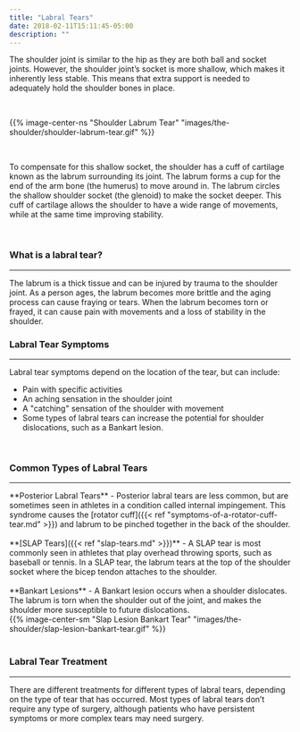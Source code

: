 ```yaml
---
title: "Labral Tears"
date: 2018-02-11T15:11:45-05:00
description: ""
---
```


The shoulder joint is similar to the hip as they are both ball and socket joints. However, the 
shoulder joint’s socket is more shallow, which makes it inherently less stable. This means that extra support is needed to adequately hold the shoulder bones in place.

<br>

{{% image-center-ns "Shoulder Labrum Tear" "images/the-shoulder/shoulder-labrum-tear.gif" %}}

<br>

To compensate for this shallow socket, the shoulder has a cuff of cartilage known as the labrum surrounding its joint. The labrum forms a cup for the end of the arm bone (the humerus) to move 
around in. The labrum circles the shallow shoulder socket (the glenoid) to make the socket 
deeper. This cuff of cartilage allows the shoulder to have a wide range of movements, while at the same time improving stability.

<br>

### What is a labral tear?
<hr>
The labrum is a thick tissue and can be injured by trauma to the shoulder joint. As a person 
ages, the labrum becomes more brittle and the aging process can cause fraying or tears. When the labrum becomes torn or frayed, it can cause pain with movements and a loss of stability in the shoulder.

<br>

### Labral Tear Symptoms
<hr>

Labral tear symptoms depend on the location of the tear, but can include:

* Pain with specific activities
* An aching sensation in the shoulder joint
* A "catching" sensation of the shoulder with movement
* Some types of labral tears can increase the potential for shoulder dislocations, such as a Bankart lesion.

<br>

### Common Types of Labral Tears
<hr>
<div class = "row">
    <div class = "col-sm-8">
        **Posterior Labral Tears** - Posterior labral tears are less common, but are sometimes seen in athletes in a condition called internal impingement. This syndrome causes the [rotator cuff]({{< ref "symptoms-of-a-rotator-cuff-tear.md" >}}) and labrum to be pinched together in the back of the shoulder. 
        <br> <br>
        **[SLAP Tears]({{< ref "slap-tears.md" >}})** - A SLAP tear is most commonly seen in athletes that play overhead throwing sports, such as baseball or tennis. In a SLAP tear, the labrum tears at the top of the shoulder socket where the bicep tendon attaches to the shoulder. 
        <br> <br>
        **Bankart Lesions** - A Bankart lesion occurs when a shoulder dislocates. The labrum is torn when the shoulder out of the joint, and makes the shoulder more susceptible to future dislocations.
    </div>
    <div class="col-sm-4">
        {{% image-center-sm "Slap Lesion Bankart Tear" "images/the-shoulder/slap-lesion-bankart-tear.gif" %}}
    </div>
</div>    
<br>

### Labral Tear Treatment
<hr>
There are different treatments for different types of labral tears, depending on the type of 
tear that has occurred. Most types of labral tears don’t require any type of surgery, 
although patients who have persistent symptoms or more complex tears may need surgery.
